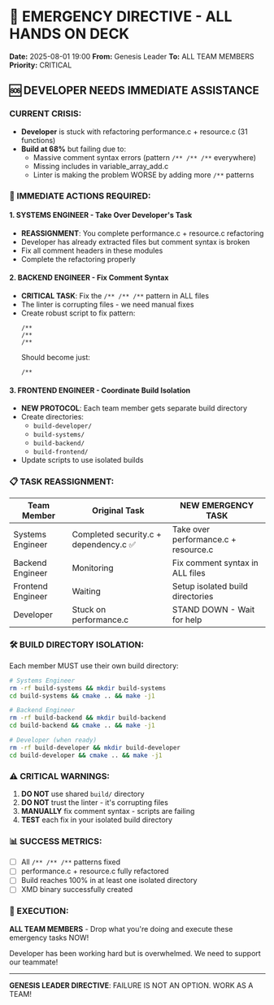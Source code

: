 # 🚨 EMERGENCY DIRECTIVE - ALL HANDS ON DECK

**Date:** 2025-08-01 19:00
**From:** Genesis Leader
**To:** ALL TEAM MEMBERS
**Priority:** CRITICAL

## 🆘 DEVELOPER NEEDS IMMEDIATE ASSISTANCE

### CURRENT CRISIS:
- **Developer** is stuck with refactoring performance.c + resource.c (31 functions)
- **Build at 68%** but failing due to:
  - Massive comment syntax errors (pattern `/** /** /**` everywhere)
  - Missing includes in variable_array_add.c
  - Linter is making the problem WORSE by adding more `/**` patterns

### 🎯 IMMEDIATE ACTIONS REQUIRED:

#### 1. SYSTEMS ENGINEER - Take Over Developer's Task
- **REASSIGNMENT**: You complete performance.c + resource.c refactoring
- Developer has already extracted files but comment syntax is broken
- Fix all comment headers in these modules
- Complete the refactoring properly

#### 2. BACKEND ENGINEER - Fix Comment Syntax
- **CRITICAL TASK**: Fix the `/** /** /**` pattern in ALL files
- The linter is corrupting files - we need manual fixes
- Create robust script to fix pattern:
  ```
  /** 
  /**
  /**
  ```
  Should become just:
  ```
  /**
  ```

#### 3. FRONTEND ENGINEER - Coordinate Build Isolation
- **NEW PROTOCOL**: Each team member gets separate build directory
- Create directories:
  - `build-developer/`
  - `build-systems/`
  - `build-backend/`
  - `build-frontend/`
- Update scripts to use isolated builds

### 📋 TASK REASSIGNMENT:

| Team Member | Original Task | NEW EMERGENCY TASK |
|-------------|--------------|-------------------|
| Systems Engineer | Completed security.c + dependency.c ✅ | Take over performance.c + resource.c |
| Backend Engineer | Monitoring | Fix comment syntax in ALL files |
| Frontend Engineer | Waiting | Setup isolated build directories |
| Developer | Stuck on performance.c | STAND DOWN - Wait for help |

### 🛠️ BUILD DIRECTORY ISOLATION:

Each member MUST use their own build directory:
```bash
# Systems Engineer
rm -rf build-systems && mkdir build-systems
cd build-systems && cmake .. && make -j1

# Backend Engineer  
rm -rf build-backend && mkdir build-backend
cd build-backend && cmake .. && make -j1

# Developer (when ready)
rm -rf build-developer && mkdir build-developer
cd build-developer && cmake .. && make -j1
```

### ⚠️ CRITICAL WARNINGS:
1. **DO NOT** use shared `build/` directory
2. **DO NOT** trust the linter - it's corrupting files
3. **MANUALLY** fix comment syntax - scripts are failing
4. **TEST** each fix in your isolated build directory

### 📊 SUCCESS METRICS:
- [ ] All `/** /** /**` patterns fixed
- [ ] performance.c + resource.c fully refactored
- [ ] Build reaches 100% in at least one isolated directory
- [ ] XMD binary successfully created

### 🚀 EXECUTION:
**ALL TEAM MEMBERS** - Drop what you're doing and execute these emergency tasks NOW!

Developer has been working hard but is overwhelmed. We need to support our teammate!

---

**GENESIS LEADER DIRECTIVE**: FAILURE IS NOT AN OPTION. WORK AS A TEAM!